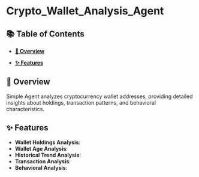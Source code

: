 # Crypto_Wallet_Analysis_Agent

## **📚 Table of Contents**

- [**📖 Overview**](#-overview)
<!-- - [**🚀 Live Deployments**](#live-deployments) -->
- [**✨ Features**](#features)

<h2 id="-overview">📖 Overview</h2>
Simple Agent analyzes cryptocurrency wallet addresses, providing detailed insights about holdings, transaction patterns, and behavioral characteristics.
<h2 id="features">✨ Features</h2>

- **Wallet Holdings Analysis**:
- **Wallet Age Analysis**:
- **Historical Trend Analysis**:
- **Transaction Analysis**:
- **Behavioral Analysis**:





